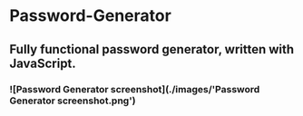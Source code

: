 # Password-Generator
## Fully functional password generator, written with JavaScript.
### ![Password Generator screenshot](./images/'Password Generator screenshot.png')